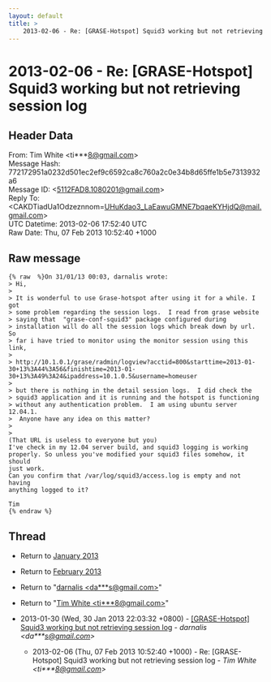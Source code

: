 ```yaml
---
layout: default
title: >
    2013-02-06 - Re: [GRASE-Hotspot] Squid3 working but not retrieving session log
---
```


# 2013-02-06 - Re: [GRASE-Hotspot] Squid3 working but not retrieving session log

## Header Data

From: Tim White \<ti***8@gmail.com\><br>
Message Hash: 772172951a0232d501ec2ef9c6592ca8c760a2c0e34b8d65ffe1b5e7313932a6<br>
Message ID: \<5112FAD8.1080201@gmail.com\><br>
Reply To: \<CAKDTiadUa1Odzeznnom=UHuKdao3_LaEawuGMNE7bqaeKYHjdQ@mail.gmail.com\><br>
UTC Datetime: 2013-02-06 17:52:40 UTC<br>
Raw Date: Thu, 07 Feb 2013 10:52:40 +1000<br>

## Raw message

```
{% raw  %}On 31/01/13 00:03, darnalis wrote:
> Hi,
>
> It is wonderful to use Grase-hotspot after using it for a while. I got 
> some problem regarding the session logs.  I read from grase website 
> saying that  "grase-conf-squid3" package configured during 
> installation will do all the session logs which break down by url.  So 
> far i have tried to monitor using the monitor session using this link,
>
> http://10.1.0.1/grase/radmin/logview?acctid=800&starttime=2013-01-30+13%3A44%3A56&finishtime=2013-01-30+13%3A49%3A24&ipaddress=10.1.0.5&username=homeuser
>
> but there is nothing in the detail session logs.  I did check the 
> squid3 application and it is running and the hotspot is functioning 
> without any authentication problem.  I am using ubuntu server 12.04.1. 
>  Anyone have any idea on this matter?
>
>
(That URL is useless to everyone but you)
I've check in my 12.04 server build, and squid3 logging is working 
properly. So unless you've modified your squid3 files somehow, it should 
just work.
Can you confirm that /var/log/squid3/access.log is empty and not having 
anything logged to it?

Tim
{% endraw %}
```

## Thread

+ Return to [January 2013](/archive/2013/01)
+ Return to [February 2013](/archive/2013/02)

+ Return to "[darnalis <da***s<span>@</span>gmail.com>](/authors/da___s_at_gmail_com)"
+ Return to "[Tim White <ti***8<span>@</span>gmail.com>](/authors/ti___8_at_gmail_com)"

+ 2013-01-30 (Wed, 30 Jan 2013 22:03:32 +0800) - [[GRASE-Hotspot] Squid3 working but not retrieving session log](/archive/2013/01/65e8d08a552109434c0add11156e8c91d11b850d55504e46dc78c71a281ad841) - _darnalis \<da***s@gmail.com\>_
  + 2013-02-06 (Thu, 07 Feb 2013 10:52:40 +1000) - Re: [GRASE-Hotspot] Squid3 working but not retrieving session log - _Tim White \<ti***8@gmail.com\>_

